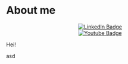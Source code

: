 # About me



<div id="badges" align="center" >
  <a href="https://www.linkedin.com/in/selleban-farah-325037210">
    <img src="https://img.shields.io/badge/LinkedIn-blue?style=for-the-badge&logo=linkedin&logoColor=white" alt="LinkedIn Badge" margin="20px"/>
  </a>
  
  
  
  
  
  
  <br/>
  <a href="your-youtube-URL">
    <img src="https://komarev.com/ghpvc/?username=your-github-salleban2209" alt="Youtube Badge"/>
  </a>
 </div>




Hei!














asd
